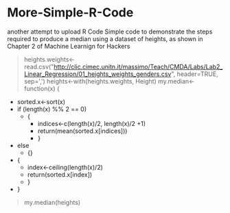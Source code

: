 # More-Simple-R-Code
another attempt to upload R Code
Simple code to demonstrate the steps required to produce a median using a dataset of heights, as shown in Chapter 2 of Machine Learnign for Hackers
> heights.weights<-read.csv("http://clic.cimec.unitn.it/massimo/Teach/CMDA/Labs/Lab2_Linear_Regression/01_heights_weights_genders.csv", header=TRUE, sep=',')
> heights<-with(heights.weights, Height)
> my.median<-function(x) {
  + sorted.x<-sort(x)
  + if (length(x) %% 2 == 0)
    + {
      + indices<-c(length(x)/2, length(x)/2 +1)
      + return(mean(sorted.x[indices]))
      + }
  + else
    + {}
  + {
    + index<-ceiling(length(x)/2)
    + return(sorted.x[index])
    + }
  + }
> my.median(heights)
